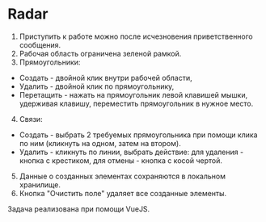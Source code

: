 # Radar

1. Приступить к работе можно после исчезновения приветственного сообщения.
2. Рабочая область ограничена зеленой рамкой.
3. Прямоугольники:
  - Создать - двойной клик внутри рабочей области,
  - Удалить - двойной клик по прямоугольнику,
  - Перетащить - нажать на прямоугольник левой клавишей мышки, удерживая клавишу, переместить прямоугольник в нужное место.
4. Связи:
  - Создать - выбрать 2 требуемых прямоугольника при помощи клика по ним (кликнуть на одном, затем на втором).
  - Удалить - кликнуть по линии, выбрать действие: для удаления - кнопка с крестиком, для отмены - кнопка с косой чертой.
5. Данные о созданных элементах сохраняются в локальном хранилище.
7. Кнопка "Очистить поле" удаляет все созданные элементы.

Задача реализована при помощи VueJS.
